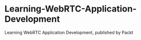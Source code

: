 # Learning-WebRTC-Application-Development
Learning WebRTC Application Development, published by Packt
